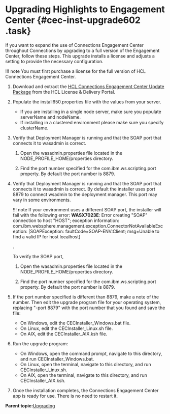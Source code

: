 # Upgrading Highlights to Engagement Center {#cec-inst-upgrade602 .task}

If you want to expand the use of Connections Engagement Center throughout Connections by upgrading to a full version of the Engagement Center, follow these steps. This upgrade installs a license and adjusts a setting to provide the necessary configuration.

!!! note
    You must first purchase a license for the full version of HCL Connections Engagement Center.

1.  Download and extract the [HCL Connections Engagement Center Update Package](https://hclsoftware.flexnetoperations.com/flexnet/operationsportal/DownloadSearchPage.action?search=cec-installer-6.5.0.0.zip&resultType=Files&sortBy=relevance&listButton=Search) from the HCL License & Delivery Portal.

2.  Populate the install650.properties file with the values from your server.

    -   If you are installing in a single node server, make sure you populate serverName and nodeName.
    -   If installing in a clustered environment please make sure you specify clusterName.
3.  Verify that Deployment Manager is running and that the SOAP port that connects it to wasadmin is correct.

    1.  Open the wasadmin.properties file located in the NODE\_PROFILE\_HOME/properties directory.

    2.  Find the port number specified for the com.ibm.ws.scripting.port property. By default the port number is 8879.

4.  Verify that Deployment Manager is running and that the SOAP port that connects it to wasadmin is correct. By default the installer uses port 8879 to connect wsadmin to the deployment manager. This port may vary in some environments.

    !!! note
    If your environment uses a different SOAP port, the installer will fail with the following error: **WASX7023E**: Error creating "SOAP" connection to host "HOST"; exception information: com.ibm.websphere.management.exception.ConnectorNotAvailableException: \[SOAPException: faultCode=SOAP-ENV:Client; msg=Unable to find a valid IP for host localhost\]

    .

    To verify the SOAP port,

    1.  Open the wasadmin.properties file located in the NODE\_PROFILE\_HOME/properties directory.

    2.  Find the port number specified for the com.ibm.ws.scripting.port property. By default the port number is 8879.

5.  If the port number specified is different than 8879, make a note of the number. Then edit the upgrade program file for your operating system, replacing "-port 8879" with the port number that you found and save the file:

    -   On Windows, edit the CECInstaller\_Windows.bat file.
    -   On Linux, edit the CECInstaller\_Linux.sh file.
    -   On AIX, edit the CECInstaller\_AIX.ksh file.
6.  Run the upgrade program:

    -   On Windows, open the command prompt, navigate to this directory, and run CECInstaller\_Windows.bat.
    -   On Linux, open the terminal, navigate to this directory, and run CECInstaller\_Linux.sh.
    -   On AIX, open the terminal, navigate to this directory, and run CECInstaller\_AIX.ksh.
7.  Once the installation completes, the Connections Engagement Center app is ready for use. There is no need to restart it.


**Parent topic:**[Upgrading](../../connectors/icec/cec-inst-upgrade.md)

